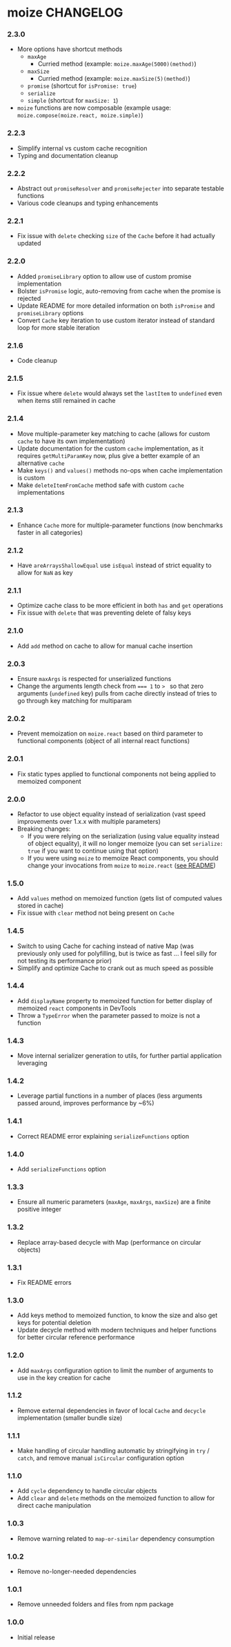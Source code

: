 # moize CHANGELOG

### 2.3.0
* More options have shortcut methods
  * `maxAge`
    * Curried method (example: `moize.maxAge(5000)(method)`)
  * `maxSize`
    * Curried method (example: `moize.maxSize(5)(method)`)
  * `promise` (shortcut for `isPromise: true`)
  * `serialize`
  * `simple` (shortcut for `maxSize: 1`)
* `moize` functions are now composable (example usage: `moize.compose(moize.react, moize.simple)`)

### 2.2.3
* Simplify internal vs custom cache recognition
* Typing and documentation cleanup

### 2.2.2
* Abstract out `promiseResolver` and `promiseRejecter` into separate testable functions
* Various code cleanups and typing enhancements

### 2.2.1
* Fix issue with `delete` checking `size` of the `Cache` before it had actually updated

### 2.2.0
* Added `promiseLibrary` option to allow use of custom promise implementation
* Bolster `isPromise` logic, auto-removing from cache when the promise is rejected
* Update README for more detailed information on both `isPromise` and `promiseLibrary` options
* Convert `Cache` key iteration to use custom iterator instead of standard loop for more stable iteration

### 2.1.6
* Code cleanup

### 2.1.5
* Fix issue where `delete` would always set the `lastItem` to `undefined` even when items still remained in cache

### 2.1.4
* Move multiple-parameter key matching to cache (allows for custom `cache` to have its own implementation)
* Update documentation for the custom `cache` implementation, as it requires `getMultiParamKey` now, plus give a better example of an alternative `cache`
* Make `keys()` and `values()` methods no-ops when cache implementation is custom
* Make `deleteItemFromCache` method safe with custom `cache` implementations

### 2.1.3
* Enhance `Cache` more for multiple-parameter functions (now benchmarks faster in all categories)

### 2.1.2
* Have `areArraysShallowEqual` use `isEqual` instead of strict equality to allow for `NaN` as key

### 2.1.1
* Optimize cache class to be more efficient in both `has` and `get` operations
* Fix issue with `delete` that was preventing delete of falsy keys

### 2.1.0
* Add `add` method on cache to allow for manual cache insertion

### 2.0.3
* Ensure `maxArgs` is respected for unserialized functions
* Change the arguments length check from `=== 1` to `> ` so that zero arguments (`undefined` key) pulls from cache directly instead of tries to go through key matching for multiparam

### 2.0.2
* Prevent memoization on `moize.react` based on third parameter to functional components (object of all internal react functions)

### 2.0.1
* Fix static types applied to functional components not being applied to memoized component

### 2.0.0
* Refactor to use object equality instead of serialization (vast speed improvements over 1.x.x with multiple parameters)
* Breaking changes:
  * If you were relying on the serialization (using value equality instead of object equality), it will no longer memoize (you can set `serialize: true` if you want to continue using that option)
  * If you were using `moize` to memoize React components, you should change your invocations from `moize` to `moize.react` ([see README](README.md#usage-with-functional-react-components))

### 1.5.0
* Add `values` method on memoized function (gets list of computed values stored in cache)
* Fix issue with `clear` method not being present on `Cache`

### 1.4.5
* Switch to using Cache for caching instead of native Map (was previously only used for polyfilling, but is twice as fast ... I feel silly for not testing its performance prior)
* Simplify and optimize Cache to crank out as much speed as possible

### 1.4.4
* Add `displayName` property to memoized function for better display of memoized `react` components in DevTools
* Throw a `TypeError` when the parameter passed to moize is not a function

### 1.4.3
* Move internal serializer generation to utils, for further partial application leveraging

### 1.4.2
* Leverage partial functions in a number of places (less arguments passed around, improves performance by ~6%)

### 1.4.1
* Correct README error explaining `serializeFunctions` option

### 1.4.0
* Add `serializeFunctions` option

### 1.3.3
* Ensure all numeric parameters (`maxAge`, `maxArgs`, `maxSize`) are a finite positive integer

### 1.3.2
* Replace array-based decycle with Map (performance on circular objects)

### 1.3.1
* Fix README errors

### 1.3.0
* Add keys method to memoized function, to know the size and also get keys for potential deletion
* Update decycle method with modern techniques and helper functions for better circular reference performance

### 1.2.0
* Add `maxArgs` configuration option to limit the number of arguments to use in the key creation for cache

### 1.1.2
* Remove external dependencies in favor of local `Cache` and `decycle` implementation (smaller bundle size)

### 1.1.1
* Make handling of circular handling automatic by stringifying in `try` / `catch`, and remove manual `isCircular` configuration option

### 1.1.0
* Add `cycle` dependency to handle circular objects
* Add `clear` and `delete` methods on the memoized function to allow for direct cache manipulation

### 1.0.3
* Remove warning related to `map-or-similar` dependency consumption

### 1.0.2
* Remove no-longer-needed dependencies

### 1.0.1
* Remove unneeded folders and files from npm package

### 1.0.0
* Initial release
